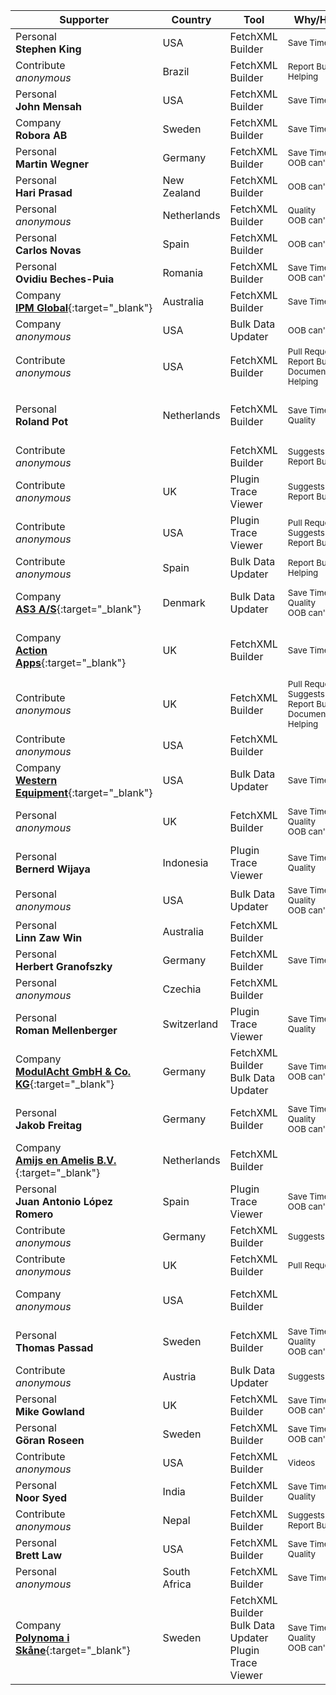 Supporter|Country|Tool|Why/How|Users|When
---|---|---|---|---|---
Personal<br/>**Stephen King**|USA|FetchXML Builder|<small>Save Time|Developer<br/>Customizer|April 2025</small>
Contribute<br/>_anonymous_|Brazil|FetchXML Builder|<small>Report Bugs<br/>Helping||April 2025</small>
Personal<br/>**John Mensah**|USA|FetchXML Builder|<small>Save Time|Developer|March 2025</small>
Company<br/>**Robora AB**|Sweden|FetchXML Builder|<small>Save Time|Customizer|March 2025</small>
Personal<br/>**Martin Wegner**|Germany|FetchXML Builder|<small>Save Time<br/>OOB can't|Developer<br/>Administrator|March 2025</small>
Personal<br/>**Hari Prasad**|New Zealand|FetchXML Builder|<small>OOB can't|Administrator|February 2025</small>
Personal<br/>_anonymous_|Netherlands|FetchXML Builder|<small>Quality<br/>OOB can't|Developer<br/>Customizer|February 2025</small>
Personal<br/>**Carlos Novas**|Spain|FetchXML Builder|<small>OOB can't|Developer|February 2025</small>
Personal<br/>**Ovidiu Beches-Puia**|Romania|FetchXML Builder|<small>Save Time<br/>OOB can't|Developer|February 2025</small>
Company<br/>[**IPM Global**](https://www.ipmglobal.net/){:target="_blank"}|Australia|FetchXML Builder|<small>Save Time|Developer<br/>Customizer|January 2025</small>
Company<br/>_anonymous_|USA|Bulk Data Updater|<small>OOB can't|Administrator|January 2025</small>
Contribute<br/>_anonymous_|USA|FetchXML Builder|<small>Pull Requests<br/>Report Bugs<br/>Documentation<br/>Helping||January 2025</small>
Personal<br/>**Roland Pot**|Netherlands|FetchXML Builder|<small>Save Time<br/>Quality|Developer<br/>Customizer<br/>Administrator<br/>Support|January 2025</small>
Contribute<br/>_anonymous_||FetchXML Builder|<small>Suggests<br/>Report Bugs||January 2025</small>
Contribute<br/>_anonymous_|UK|Plugin Trace Viewer|<small>Suggests<br/>Report Bugs||January 2025</small>
Contribute<br/>_anonymous_|USA|Plugin Trace Viewer|<small>Pull Requests<br/>Suggests<br/>Report Bugs||January 2025</small>
Contribute<br/>_anonymous_|Spain|Bulk Data Updater|<small>Report Bugs<br/>Helping||December 2024</small>
Company<br/>[**AS3 A/S**](https://as3.dk){:target="_blank"}|Denmark|Bulk Data Updater|<small>Save Time<br/>Quality<br/>OOB can't|Developer<br/>Customizer<br/>Administrator|December 2024</small>
Company<br/>[**Action Apps**](https://actionapps.co.uk/){:target="_blank"}|UK|FetchXML Builder|<small>Save Time|Developer<br/>Customizer<br/>Administrator<br/>Support|December 2024</small>
Contribute<br/>_anonymous_|UK|FetchXML Builder|<small>Pull Requests<br/>Suggests<br/>Report Bugs<br/>Documentation<br/>Helping||December 2024</small>
Contribute<br/>_anonymous_|USA|FetchXML Builder|<small>||December 2024</small>
Company<br/>[**Western Equipment**](https://west-equip.com){:target="_blank"}|USA|Bulk Data Updater|<small>Save Time|Developer<br/>Customizer|December 2024</small>
Personal<br/>_anonymous_|UK|FetchXML Builder|<small>Save Time<br/>Quality<br/>OOB can't|Developer<br/>Customizer<br/>Administrator|December 2024</small>
Personal<br/>**Bernerd Wijaya**|Indonesia|Plugin Trace Viewer|<small>Save Time<br/>Quality|Administrator<br/>Support|November 2024</small>
Personal<br/>_anonymous_|USA|Bulk Data Updater|<small>Save Time<br/>Quality<br/>OOB can't|Developer|November 2024</small>
Personal<br/>**Linn Zaw Win**|Australia|FetchXML Builder|<small>|Developer|November 2024</small>
Personal<br/>**Herbert Granofszky**|Germany|FetchXML Builder|<small>Save Time|Developer|November 2024</small>
Personal<br/>_anonymous_|Czechia| FetchXML Builder|<small>|Developer|November 2024</small>
Personal<br/>**Roman Mellenberger**|Switzerland|Plugin Trace Viewer|<small>Save Time<br/>Quality|Developer<br/>Customizer<br/>Administrator|November 2024</small>
Company<br/>[**ModulAcht GmbH & Co. KG**](https://www.modulacht.de/){:target="_blank"}|Germany| FetchXML Builder<br/>Bulk Data Updater|<small>Save Time<br/>OOB can't|Developer<br/>Administrator|November 2024</small>
Personal<br/>**Jakob Freitag**|Germany|FetchXML Builder|<small>Save Time<br/>Quality<br/>OOB can't|Developer<br/>Customizer<br/>Administrator|October 2024</small>
Company<br/>[**Amijs en Amelis B.V.**](https://www.amijsenamelis.com){:target="_blank"}|Netherlands|FetchXML Builder|<small>||October 2024</small>
Personal<br/>**Juan Antonio López Romero**|Spain|Plugin Trace Viewer|<small>Save Time<br/>OOB can't|Developer|October 2024</small>
Contribute<br/>_anonymous_|Germany|FetchXML Builder|<small>Suggests||October 2024</small>
Contribute<br/>_anonymous_|UK|FetchXML Builder|<small>Pull Requests||October 2024</small>
Company<br/>_anonymous_|USA|FetchXML Builder|<small>|Customizer<br/>Administrator<br/>EndUser|October 2024</small>
Personal<br/>**Thomas Passad**|Sweden|FetchXML Builder|<small>Save Time<br/>Quality<br/>OOB can't|Customizer<br/>Administrator<br/>EndUser|October 2024</small>
Contribute<br/>_anonymous_|Austria|Bulk Data Updater|<small>Suggests||October 2024</small>
Personal<br/>**Mike Gowland**|UK|FetchXML Builder|<small>Save Time<br/>OOB can't||October 2024</small>
Personal<br/>**Göran Roseen**|Sweden|FetchXML Builder|<small>Save Time<br/>OOB can't|Developer|October 2024</small>
Contribute<br/>_anonymous_|USA|FetchXML Builder|<small>Videos||September 2024</small>
Personal<br/>**Noor Syed**|India|FetchXML Builder|<small>Save Time<br/>Quality|Developer|September 2024</small>
Contribute<br/>_anonymous_|Nepal|FetchXML Builder|<small>Suggests<br/>Report Bugs||September 2024</small>
Personal<br/>**Brett Law**|USA|FetchXML Builder|<small>Save Time<br/>Quality|Developer|September 2024</small>
Personal<br/>_anonymous_|South Africa|FetchXML Builder|<small>Save Time|Customizer|September 2024</small>
Company<br/>[**Polynoma i Skåne**](https://polynomait.se){:target="_blank"}|Sweden| FetchXML Builder<br/>Bulk Data Updater<br/>Plugin Trace Viewer|<small>Save Time<br/>Quality<br/>OOB can't|Developer|August 2024</small>
